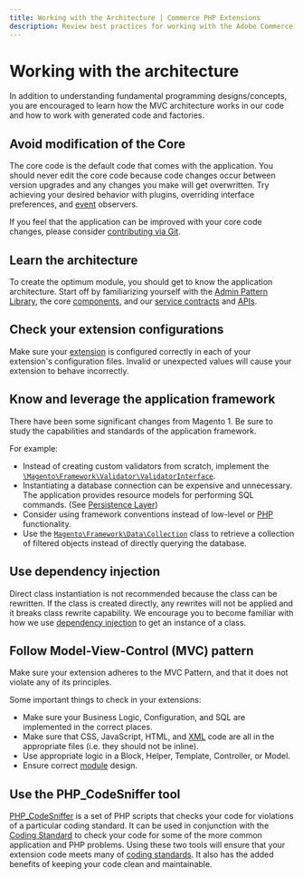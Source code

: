 ```yaml
---
title: Working with the Architecture | Commerce PHP Extensions
description: Review best practices for working with the Adobe Commerce and Magento Open Source architecture.
---
```


# Working with the architecture

In addition to understanding fundamental programming designs/concepts, you are encouraged to learn how the MVC architecture works in our code and how to work with generated code and factories.

## Avoid modification of the Core

The core code is the default code that comes with the application. You should never edit the core code because code changes occur between version upgrades and any changes you make will get overwritten. Try achieving your desired behavior with plugins, overriding interface preferences, and [event](https://glossary.magento.com/event) observers.

If you feel that the application can be improved with your core code changes, please consider [contributing via Git](https://developer.adobe.com/commerce/contributor/guides/code-contributions/).

## Learn the architecture

To create the optimum module, you should get to know the application architecture. Start off by familiarizing yourself with the [Admin Pattern Library](https://devdocs.magento.com/guides/v2.4/pattern-library/bk-pattern.html), the core [components](../../development/index.md), and our [service contracts](../../development/components/service-contracts/index.md) and [APIs](https://devdocs.magento.com/guides/v2.4/get-started/bk-get-started-api.html).

## Check your extension configurations

Make sure your [extension](https://glossary.magento.com/extension) is configured correctly in each of your extension's configuration files. Invalid or unexpected values will cause your extension to behave incorrectly.

## Know and leverage the application framework

There have been some significant changes from Magento 1. Be sure to study the capabilities and standards of the application framework.

For example:

-  Instead of creating custom validators from scratch, implement the [`\Magento\Framework\Validator\ValidatorInterface`](https://github.com/magento/magento2/blob/2.4/lib/internal/Magento/Framework/Validator/ValidatorInterface.php).
-  Instantiating a database connection can be expensive and unnecessary. The application provides resource models for performing SQL commands. (See [Persistence Layer](../../architecture/layers/persistence.md))
-  Consider using framework conventions instead of low-level or [PHP](https://glossary.magento.com/php) functionality.
-  Use the  [`Magento\Framework\Data\Collection`](https://github.com/magento/magento2/blob/2.4/lib/internal/Magento/Framework/Data/Collection.php) class to retrieve a collection of filtered objects instead of directly querying the database.

## Use dependency injection

Direct class instantiation is not recommended because the class can be rewritten. If the class is created directly, any rewrites will not be applied and it breaks class rewrite capability. We encourage you to become familiar with how we use [dependency injection](../../development/components/dependency-injection.md) to get an instance of a class.

## Follow Model-View-Control (MVC) pattern

Make sure your extension adheres to the MVC Pattern, and that it does not violate any of its principles.

Some important things to check in your extensions:

-  Make sure your Business Logic, Configuration, and SQL are implemented in the correct places.
-  Make sure that CSS, JavaScript, HTML, and [XML](https://glossary.magento.com/xml) code are all in the appropriate files (i.e. they should not be inline).
-  Use appropriate logic in a Block, Helper, Template, Controller, or Model.
-  Ensure correct [module](https://glossary.magento.com/module) design.

## Use the PHP_CodeSniffer tool

[PHP_CodeSniffer](https://github.com/squizlabs/PHP_CodeSniffer) is a set of PHP scripts that checks your code for violations of a particular coding standard. It can be used in conjunction with the [Coding Standard](https://github.com/magento/magento-coding-standard) to check your code for some of the more common application and PHP problems. Using these two tools will ensure that your extension code meets many of [coding standards](../../coding-standards/index.md). It also has the added benefits of keeping your code clean and maintainable.
